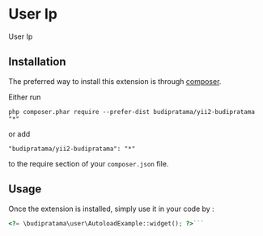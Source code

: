 User Ip
=======
User Ip

Installation
------------

The preferred way to install this extension is through [composer](http://getcomposer.org/download/).

Either run

```
php composer.phar require --prefer-dist budipratama/yii2-budipratama "*"
```

or add

```
"budipratama/yii2-budipratama": "*"
```

to the require section of your `composer.json` file.


Usage
-----

Once the extension is installed, simply use it in your code by  :

```php
<?= \budipratama\user\AutoloadExample::widget(); ?>```